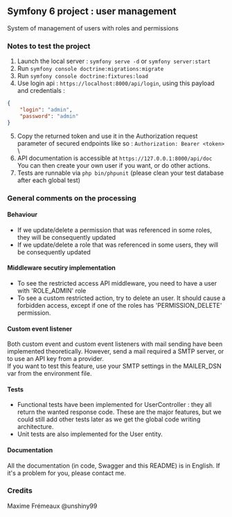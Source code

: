 ## Symfony 6 project : user management

System of management of users with roles and permissions

### Notes to test the project
1. Launch the local server : `symfony serve -d` or `symfony server:start`
2. Run `symfony console doctrine:migrations:migrate`
3. Run `symfony console doctrine:fixtures:load`
4. Use login api : `https://localhost:8000/api/login`, using this payload and credentials :
```json
{
    "login": "admin", 
    "password": "admin"
}
```
5. Copy the returned token and use it in the Authorization request parameter of secured endpoints like so : `Authorization: Bearer <token>` \
6. API documentation is accessible at `https://127.0.0.1:8000/api/doc` \
You can then create your own user if you want, or do other actions.
7. Tests are runnable via `php bin/phpunit` (please clean your test database after each global test)

### General comments on the processing
#### Behaviour
- If we update/delete a permission that was referenced in some roles, they will be consequently updated
- If we update/delete a role that was referenced in some users, they will be consequently updated

#### Middleware secutiry implementation 
- To see the restricted access API middleware, you need to have a user with 'ROLE_ADMIN' role
- To see a custom restricted action, try to delete an user. It should cause a forbidden access, except if one of the roles has 'PERMISSION_DELETE' permission.

#### Custom event listener
Both custom event and custom event listeners with mail sending have been implemented theoretically. 
However, send a mail required a SMTP server, or to use an API key from a provider. \
If you want to test this feature, use your SMTP settings in the MAILER_DSN var from the environment file.

#### Tests
- Functional tests have been implemented for UserController : they all return the wanted response code. These are the major features, but we could still add other tests later as we get the global code writing architecture.
- Unit tests are also implemented for the User entity.

#### Documentation
All the documentation (in code, Swagger and this README) is in English. If it's a problem for you, please contact me.

### Credits
Maxime Frémeaux @unshiny99